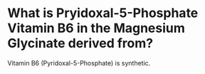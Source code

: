 # What is Pryidoxal-5-Phosphate Vitamin B6 in the Magnesium Glycinate derived from?

Vitamin B6 (Pyridoxal-5-Phosphate) is synthetic.
